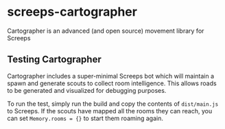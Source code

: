 # screeps-cartographer

Cartographer is an advanced (and open source) movement library for Screeps

## Testing Cartographer

Cartographer includes a super-minimal Screeps bot which will maintain a spawn and generate scouts to collect room intelligence. This allows roads to be generated and visualized for debugging purposes.

To run the test, simply run the build and copy the contents of `dist/main.js` to Screeps. If the scouts have mapped all the rooms they can reach, you can set `Memory.rooms = {}` to start them roaming again.
